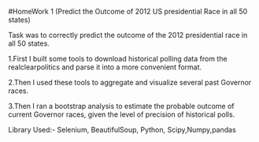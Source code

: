 #HomeWork 1 (Predict the Outcome of 2012 US presidential Race in all 50 states)

Task was to correctly predict the outcome of the 2012 presidential race in all 50 states.

1.First I built some tools to download historical polling data from the realclearpolitics and parse it into a more convenient format. 

2.Then I used these tools to aggregate and visualize several past Governor races.

3.Then I ran a bootstrap analysis to estimate the probable outcome of current Governor races, given the level of precision of historical polls.

Library Used:-
Selenium, BeautifulSoup, Python, Scipy,Numpy,pandas
